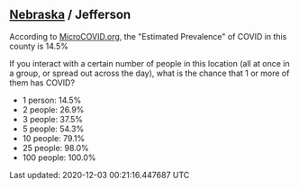 
## [Nebraska](/united-states/nebraska) / Jefferson

According to [MicroCOVID.org](http://microcovid.org),
the "Estimated Prevalence" of COVID in this county is 14.5%

If you interact with a certain number of people in this location
(all at once in a group, or spread out across the day), what is the chance that
1 or more of them has COVID?

- 1 person: 14.5%
- 2 people: 26.9%
- 3 people: 37.5%
- 5 people: 54.3%
- 10 people: 79.1%
- 25 people: 98.0%
- 100 people: 100.0%

Last updated: 2020-12-03 00:21:16.447687 UTC
